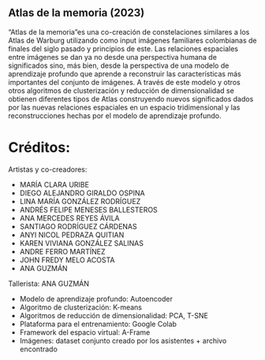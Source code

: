 ## Atlas de la memoria (2023)

“Atlas de la memoria”es una co-creación de constelaciones similares a los Atlas de Warburg utilizando como input imágenes familiares colombianas de finales del siglo pasado y principios de este. Las relaciones espaciales entre imágenes se dan ya no desde una perspectiva humana de significados sino, más bien, desde la perspectiva de una modelo de aprendizaje profundo que aprende a reconstruir las características más importantes del conjunto de imágenes. A través de este modelo y otros otros algoritmos de clusterización y reducción de dimensionalidad se obtienen diferentes tipos de Atlas construyendo nuevos significados dados por las nuevas relaciones espaciales en un espacio tridimensional y las reconstrucciones hechas por el modelo de aprendizaje profundo. 

# Créditos:

Artistas y co-creadores:

- MARÍA CLARA URIBE
- DIEGO ALEJANDRO GIRALDO OSPINA
- LINA MARÍA GONZÁLEZ RODRÍGUEZ
- ANDRÉS FELIPE MENESES BALLESTEROS
- ANA MERCEDES REYES ÁVILA
- SANTIAGO RODRÍGUEZ CÁRDENAS
- ANYI NICOL PEDRAZA QUITIAN
- KAREN VIVIANA GONZÁLEZ SALINAS
- ANDRE FERRO MARTÍNEZ
- JOHN FREDY MELO ACOSTA
- ANA GUZMÁN

Tallerista: 
ANA GUZMÁN

- Modelo de aprendizaje profundo: Autoencoder
- Algoritmo de clusterización: K-means
- Algoritmos de reducción de dimensionalidad: PCA, T-SNE
- Plataforma para el entrenamiento: Google Colab
- Framework del espacio virtual: A-Frame
- Imágenes: dataset conjunto creado por los asistentes + archivo encontrado
